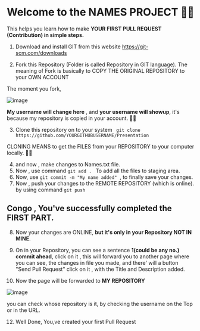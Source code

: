# Welcome to the NAMES PROJECT 🙅‍♂️

This helps you learn how to make **YOUR FIRST PULL REQUEST (Contribution) in simple steps.**

1. Download and install GIT from this website https://git-scm.com/downloads

2. Fork this Repository (Folder is called Repository in GIT language).
The meaning of Fork is basically to COPY THE ORIGINAL REPOSITORY to your OWN ACCOUNT

The moment you fork,

![image](https://user-images.githubusercontent.com/74503582/234494834-31816a30-468e-4603-bd42-87da07e9c7c0.png)


**My username will change here** , and **your username will showup**, it's because my repository is copied in your account. 💁‍♂️

3. Clone this repository on to your system
``` git clone https://github.com/YOURGITHUBUSERNAME/Presentation```



CLONING MEANS to get the FILES from your REPOSITORY to your computer locally. 🧑‍💻

4. and now , make changes to Names.txt file.
5. Now , use command ``git add . ``
To add all the files to staging area.
6. Now, use ``git commit -m "My name added" ``, 
to finally save your changes.
7. Now , push your changes to the REMOTE REPOSITORY (which is online).
by using command ```git push```


## Congo , You've successfully completed the FIRST PART.


8. Now your changes are ONLINE, **but it's only in your Repository NOT IN MINE**.

9. On in your Repository, you can see a sentence **1(could be any no.) commit ahead**, click on it , this will forward you to another page
where you can see, the changes in file you made, and there' will a button "Send Pull Request" click on it , with the Title and Description added.

10. Now the page will be forwarded to **MY REPOSITORY**

![image](https://user-images.githubusercontent.com/74503582/234494834-31816a30-468e-4603-bd42-87da07e9c7c0.png)


you can check whose repository is it, by checking the username on the Top or in the URL.

12. Well Done, You,ve created your first Pull Request

